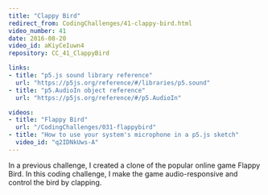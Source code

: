 ```yaml
---
title: "Clappy Bird"
redirect_from: CodingChallenges/41-clappy-bird.html
video_number: 41
date: 2016-08-20
video_id: aKiyCeIuwn4
repository: CC_41_ClappyBird

links:
- title: "p5.js sound library reference"
  url: "https://p5js.org/reference/#/libraries/p5.sound"
- title: "p5.AudioIn object reference"
  url: "https://p5js.org/reference/#/p5.AudioIn"

videos:
- title: "Flappy Bird"
  url: "/CodingChallenges/031-flappybird"
- title: "How to use your system's microphone in a p5.js sketch"
  video_id: "q2IDNkUws-A"
---
```


In a previous challenge, I created a clone of the popular online game Flappy Bird. In this coding challenge, I make the game audio-responsive and control the bird by clapping.
